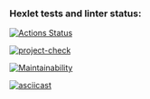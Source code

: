 ### Hexlet tests and linter status:
[![Actions Status](https://github.com/ArturStimbiris/java-project-71/actions/workflows/hexlet-check.yml/badge.svg)](https://github.com/ArturStimbiris/java-project-71/actions)

[![project-check](https://github.com/ArturStimbiris/java-project-71/actions/workflows/project-check.yml/badge.svg)](https://github.com/ArturStimbiris/java-project-71/actions/workflows/project-check.yml)

[![Maintainability](https://api.codeclimate.com/v1/badges/c59bb028e1d7c4809d77/maintainability)](https://codeclimate.com/github/ArturStimbiris/java-project-71/maintainability)

[![asciicast](https://asciinema.org/a/2SJlG8oHpDBUY30MgaZDIa7Wn.svg)](https://asciinema.org/a/2SJlG8oHpDBUY30MgaZDIa7Wn)